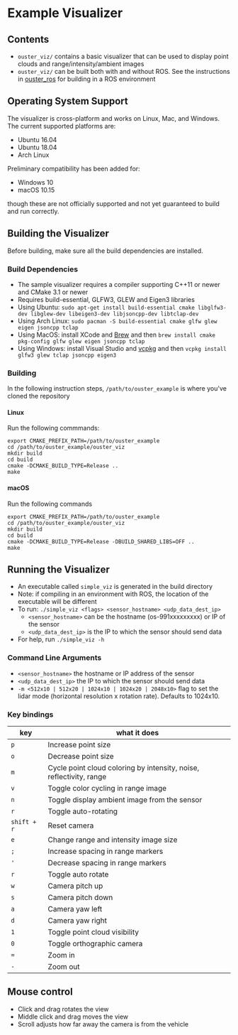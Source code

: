 # Example Visualizer

## Contents
* `ouster_viz/` contains a basic visualizer that can be used to
  display point clouds and range/intensity/ambient images
* `ouster_viz/` can be built both with and without ROS. See the instructions in
  [ouster_ros](../ouster_ros/README.md) for building in a ROS environment

## Operating System Support
The visualizer is cross-platform and works on Linux, Mac, and Windows. The current supported
platforms are:

* Ubuntu 16.04
* Ubuntu 18.04
* Arch Linux

Preliminary compatibility has been added for:

* Windows 10
* macOS 10.15

though these are not officially supported and not yet guaranteed to build and run correctly.

## Building the Visualizer
Before building, make sure all the build dependencies are installed.

### Build Dependencies
* The sample visualizer requires a compiler supporting C++11 or newer
  and CMake 3.1 or newer
* Requires build-essential, GLFW3, GLEW and Eigen3 libraries
* Using Ubuntu: `sudo apt-get install build-essential cmake libglfw3-dev libglew-dev libeigen3-dev
  libjsoncpp-dev libtclap-dev`
* Using Arch Linux: `sudo pacman -S build-essential cmake glfw glew eigen jsoncpp tclap`
* Using MacOS: install XCode and [Brew](https://brew.sh/) and then `brew install cmake pkg-config
  glfw glew eigen jsoncpp tclap`
* Using Windows: install Visual Studio and [vcpkg](https://github.com/microsoft/vcpkg) and then
  `vcpkg install glfw3 glew tclap jsoncpp eigen3`

### Building
In the following instruction steps, `/path/to/ouster_example` is where you've cloned the repository

#### Linux
Run the following commmands:

```
export CMAKE_PREFIX_PATH=/path/to/ouster_example
cd /path/to/ouster_example/ouster_viz
mkdir build
cd build
cmake -DCMAKE_BUILD_TYPE=Release ..
make
```

#### macOS
Run the following commands

```
export CMAKE_PREFIX_PATH=/path/to/ouster_example
cd /path/to/ouster_example/ouster_viz
mkdir build
cd build
cmake -DCMAKE_BUILD_TYPE=Release -DBUILD_SHARED_LIBS=OFF ..
make
```

## Running the Visualizer
* An executable called `simple_viz` is generated in the build directory
* Note: if compiling in an environment with ROS, the location of the
  executable will be different
* To run: `./simple_viz <flags> <sensor_hostname> <udp_data_dest_ip>`
    - `<sensor_hostname>` can be the hostname (os-991xxxxxxxxx) or IP of the sensor
    - `<udp_data_dest_ip>` is the IP to which the sensor should send data
* For help, run `./simple_viz -h`

### Command Line Arguments
* `<sensor_hostname>` the hostname or IP address of the sensor
* `<udp_data_dest_ip>` the IP to which the sensor should send data
* `-m <512x10 | 512x20 | 1024x10 | 1024x20 | 2048x10>` flag to set the lidar
  mode (horizontal resolution x rotation rate). Defaults to 1024x10.

### Key bindings
| key | what it does |
| ----| ------------ |
| `p` | Increase point size |
| `o` | Decrease point size |
| `m` | Cycle point cloud coloring by intensity, noise, reflectivity, range |
| `v` | Toggle color cycling in range image |
| `n` | Toggle display ambient image from the sensor |
| `r` | Toggle auto-rotating |
| `shift + r` | Reset camera |
| `e` | Change range and intensity image size|
| `;` | Increase spacing in range markers |
| `'` | Decrease spacing in range markers |
| `r` | Toggle auto rotate |
| `w` | Camera pitch up |
| `s` | Camera pitch down |
| `a` | Camera yaw left |
| `d` | Camera yaw right |
| `1` | Toggle point cloud visibility |
| `0` | Toggle orthographic camera |
| `=` | Zoom in |
| `-` | Zoom out |

## Mouse control
* Click and drag rotates the view
* Middle click and drag moves the view
* Scroll adjusts how far away the camera is from the vehicle
